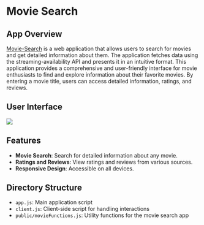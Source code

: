 # Movie Search

## App Overview
<p><a href="https://github.com/kevintian4/Movie-Search">Movie-Search</a> is a web application that allows users to search for movies and get detailed information about them. 
The application fetches data using the streaming-availability API and presents it in an intuitive format. 
This application provides a comprehensive and user-friendly interface for movie enthusiasts to find and explore information about their favorite movies. 
By entering a movie title, users can access detailed information, ratings, and reviews.</p>

## User Interface
<img src="https://github.com/kevintian4/Movie-Search/blob/master/static/Interface.png">

## Features
- **Movie Search**: Search for detailed information about any movie.
- **Ratings and Reviews**: View ratings and reviews from various sources.
- **Responsive Design**: Accessible on all devices.

## Directory Structure
<ul>
  <li><code>app.js</code>: Main application script</li>
  <li><code>client.js</code>: Client-side script for handling interactions</li>
  <li><code>public/movieFunctions.js</code>: Utility functions for the movie search app</li>
</ul>
